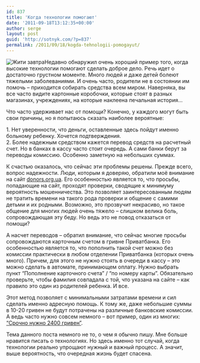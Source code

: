 ```yaml
---
id: 837
title: 'Когда технологии помогают'
date: '2011-09-18T13:12:35+00:00'
author: serge
layout: post
guid: 'http://sotnyk.com/?p=837'
permalink: /2011/09/18/kogda-tehnologii-pomogayut/
---
```


![](https://sotnyk.github.io/wp-content/uploads/2011/09/ZhytyZavtra-300x139.jpg "Жити завтра")Недавно обнаружил очень хороший пример того, когда высокие технологии помогают сделать доброе дело. Речь идет о достаточно грустном моменте. Много людей и даже детей болеют тяжелыми заболеваниями. И очень часто, родители не в состоянии им помочь – приходится собирать средства всем миром. Наверняка, вы все часто видите картонные коробочки, которые стоят в разных магазинах, учреждениях, на которые наклеена печальная история…

Что часто удерживает нас от помощи? Конечно, у каждого могут быть свои причины, но я попытаюсь сказать наиболее вероятные:

1\. Нет уверенности, что деньги, оставленные здесь пойдут именно больному ребенку. Хочется подтверждения.  
2\. Более надежным средством кажется перевод средств на расчетный счет. Но в банках в кассу часто стоит очередь. А сами банки берут за переводы комиссию. Особенно заметную на небольших суммах.  
  
К счастью оказалось, что сейчас эти проблемы решены. Прежде всего, вопрос надежности. Люди, которым я доверяю, обратили моё внимание на сайт [donors.org.ua](http://www.donor.org.ua). Его особенностью является то, что просьбы, попадающие на сайт, проходят проверки, сводящие к минимуму вероятность мошенничества. Это позволяет заинтересованным людям не тратить времени на такого рода проверки и общение с самими детьми и их родными. Возможно, это прозвучит некрасиво, но такое общение для многих людей очень тяжело – слишком велика боль, сопровождающая эту беду. Но ведь это не повод отказаться от помощи?

А насчет переводов – обратил внимание, что сейчас многие просьбы сопровождаются карточным счетом в гривне Приватбанка. Его особенностью является то, что пополнить такой счет можно без комиссии практически в любом отделении Приватбанка (которых очень много). Причем, для этого не нужно стоять в очереди в кассу – это можно сделать в автомате, принимающем оплату. Нужно выбрать пункт “Пополнение карточного счета” / “по номеру карты”. Обязательно проверьте, чтобы фамилия совпадала с той, что указана на сайте – как правило это один из родителей ребенка. И все.

Этот метод позволяет с минимальными затратами времени и сил сделать именно адресную помощь. К тому же, даже небольшие суммы в 10-20 гривен не будут потрачены на различные банковские комиссии. А ведь часто нужно совсем немного – вот пример, один из многих: [“Срочно нужно 2400 гривен”](http://www.donor.org.ua/index.php?module=arnews&act=show&c=15&id=10278).

Тема данного поста немного не то, о чем я обычно пишу. Мне больше нравится писать о технологиях. Но здесь именно тот случай, когда технологии реально упрощают нужный и важный процесс. А значит, выше вероятность, что очередная жизнь будет спасена.